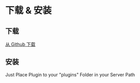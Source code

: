 # 下载 &amp; 安装

## 下载

[从 Github 下载](https://mucloudofficial.github.io/resources/MK-JoinMessage/latest)

## 安装

Just Place Plugin to your "plugins" Folder in your Server Path
